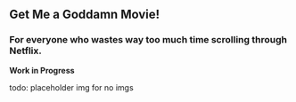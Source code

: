 ## Get Me a Goddamn Movie!

### For everyone who wastes way too much time scrolling through Netflix.

**Work in Progress**

todo: 
placeholder img for no imgs
